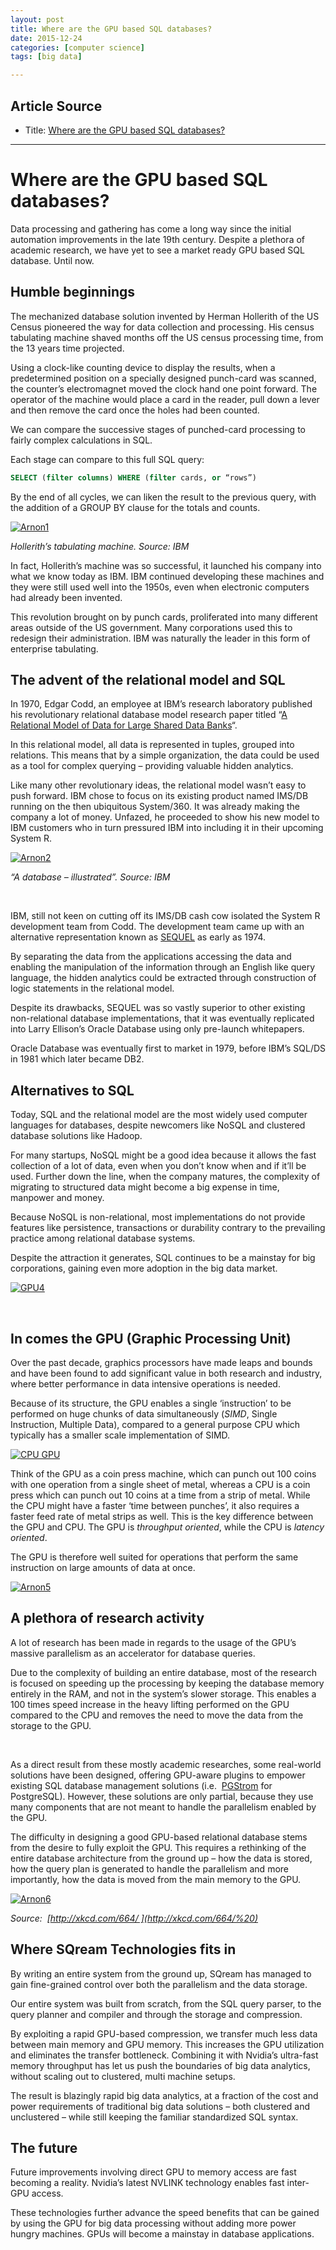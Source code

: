 ```yaml
---
layout: post
title: Where are the GPU based SQL databases?
date: 2015-12-24
categories: [computer science]
tags: [big data]

---
```




## Article Source
* Title: [Where are the GPU based SQL databases?](http://sqream.com/where-are-the-gpu-based-sql-databases/)

---


Where are the GPU based SQL databases?
======================================


Data processing and gathering has come a long way since the initial
automation improvements in the late 19th century. Despite a plethora of
academic research, we have yet to see a market ready GPU based SQL
database. Until now.

Humble beginnings
-----------------

The mechanized database solution invented by Herman Hollerith of the US
Census pioneered the way for data collection and processing. His census
tabulating machine shaved months off the US census processing time, from
the 13 years time projected.

Using a clock-like counting device to display the results, when a
predetermined position on a specially designed punch-card was scanned,
the counter’s electromagnet moved the clock hand one point forward. The
operator of the machine would place a card in the reader, pull down a
lever and then remove the card once the holes had been counted.

We can compare the successive stages of punched-card processing to
fairly complex calculations in SQL.

Each stage can compare to this full SQL query:

```sql 
SELECT (filter columns) WHERE (filter cards, or “rows”)
```

By the end of all cycles, we can liken the result to the previous query,
with the addition of a GROUP BY clause for the totals and counts.

[![Arnon1](http://blog.sqreamtech.com/wp-content/uploads/2015/05/Arnon1.gif)](http://blog.sqreamtech.com/wp-content/uploads/2015/05/Arnon1.gif)

*Hollerith’s tabulating machine. Source: IBM*

In fact, Hollerith’s machine was so successful, it launched his company
into what we know today as IBM. IBM continued developing these machines
and they were still used well into the 1950s, even when electronic
computers had already been invented.

This revolution brought on by punch cards, proliferated into many
different areas outside of the US government. Many corporations used
this to redesign their administration. IBM was naturally the leader in
this form of enterprise tabulating.

The advent of the relational model and SQL
------------------------------------------

In 1970, Edgar Codd, an employee at IBM’s research laboratory published
his revolutionary relational database model research paper titled “[A
Relational Model of Data for Large Shared Data
Banks](http://dl.acm.org/citation.cfm?id=362685)“.

In this relational model, all data is represented in tuples, grouped
into relations. This means that by a simple organization, the data could
be used as a tool for complex querying – providing valuable hidden
analytics.

Like many other revolutionary ideas, the relational model wasn’t easy to
push forward. IBM chose to focus on its existing product named IMS/DB
running on the then ubiquitous System/360. It was already making the
company a lot of money. Unfazed, he proceeded to show his new model to
IBM customers who in turn pressured IBM into including it in their
upcoming System R.

[![Arnon2](http://blog.sqreamtech.com/wp-content/uploads/2015/05/Arnon2.gif)](http://blog.sqreamtech.com/wp-content/uploads/2015/05/Arnon2.gif)

*“A database – illustrated”. Source: IBM*

 

IBM, still not keen on cutting off its IMS/DB cash cow isolated the
System R development team from Codd. The development team came up with
an alternative representation known as
[SEQUEL](http://www.almaden.ibm.com/cs/people/chamberlin/sequel-1974.pdf)
as early as 1974.

By separating the data from the applications accessing the data and
enabling the manipulation of the information through an English like
query language, the hidden analytics could be extracted through
construction of logic statements in the relational model.

Despite its drawbacks, SEQUEL was so vastly superior to other existing
non-relational database implementations, that it was eventually
replicated into Larry Ellison’s Oracle Database using only pre-launch
whitepapers.

Oracle Database was eventually first to market in 1979, before IBM’s
SQL/DS in 1981 which later became DB2.

Alternatives to SQL
-------------------

Today, SQL and the relational model are the most widely used computer
languages for databases, despite newcomers like NoSQL and clustered
database solutions like Hadoop.

For many startups, NoSQL might be a good idea because it allows the fast
collection of a lot of data, even when you don’t know when and if it’ll
be used. Further down the line, when the company matures, the complexity
of migrating to structured data might become a big expense in time,
manpower and money.

Because NoSQL is non-relational, most implementations do not provide
features like persistence, transactions or durability contrary to the
prevailing practice among relational database systems.

Despite the attraction it generates, SQL continues to be a mainstay for
big corporations, gaining even more adoption in the big data market.


[![GPU4](http://blog.sqreamtech.com/wp-content/uploads/2015/05/GPU4.png)](http://blog.sqreamtech.com/wp-content/uploads/2015/05/GPU4.png)

 

In comes the GPU (Graphic Processing Unit)
------------------------------------------

Over the past decade, graphics processors have made leaps and bounds and
have been found to add significant value in both research and industry,
where better performance in data intensive operations is needed.

Because of its structure, the GPU enables a single ‘instruction’ to be
performed on huge chunks of data simultaneously (*SIMD*, Single
Instruction, Multiple Data), compared to a general purpose CPU which
typically has a smaller scale implementation of SIMD.

[![CPU
GPU](http://blog.sqreamtech.com/wp-content/uploads/2015/05/CPU-GPU.jpg)](http://blog.sqreamtech.com/wp-content/uploads/2015/05/CPU-GPU.jpg)

Think of the GPU as a coin press machine, which can punch out 100 coins
with one operation from a single sheet of metal, whereas a CPU is a coin
press which can punch out 10 coins at a time from a strip of metal.
While the CPU might have a faster ‘time between punches’, it also
requires a faster feed rate of metal strips as well. This is the key
difference between the GPU and CPU. The GPU is *throughput oriented*,
while the CPU is *latency oriented*.

The GPU is therefore well suited for operations that perform the same
instruction on large amounts of data at once.

[![Arnon5](http://blog.sqreamtech.com/wp-content/uploads/2015/05/Arnon5.jpg)](http://blog.sqreamtech.com/wp-content/uploads/2015/05/Arnon5.jpg)

A plethora of research activity
-------------------------------

A lot of research has been made in regards to the usage of the GPU’s
massive parallelism as an accelerator for database queries.

Due to the complexity of building an entire database, most of the
research is focused on speeding up the processing by keeping the
database memory entirely in the RAM, and not in the system’s slower
storage. This enables a 100 times speed increase in the heavy lifting
performed on the GPU compared to the CPU and removes the need to move
the data from the storage to the GPU.

 

As a direct result from these mostly academic researches, some
real-world solutions have been designed, offering GPU-aware plugins to
empower existing SQL database management solutions (i.e. 
[PGStrom](https://wiki.postgresql.org/wiki/PGStrom) for PostgreSQL).
However, these solutions are only partial, because they use many
components that are not meant to handle the parallelism enabled by the
GPU.

The difficulty in designing a good GPU-based relational database stems
from the desire to fully exploit the GPU. This requires a rethinking of
the entire database architecture from the ground up – how the data is
stored, how the query plan is generated to handle the parallelism and
more importantly, how the data is moved from the main memory to the GPU.

[![Arnon6](http://blog.sqreamtech.com/wp-content/uploads/2015/05/Arnon6.png)](http://blog.sqreamtech.com/wp-content/uploads/2015/05/Arnon6.png)

*Source:  [http://xkcd.com/664/ ](http://xkcd.com/664/%20)*

Where SQream Technologies fits in
---------------------------------

By writing an entire system from the ground up, SQream has managed to
gain fine-grained control over both the parallelism and the data
storage.

Our entire system was built from scratch, from the SQL query parser, to
the query planner and compiler and through the storage and compression.

By exploiting a rapid GPU-based compression, we transfer much less data
between main memory and GPU memory. This increases the GPU utilization
and eliminates the transfer bottleneck. Combining it with Nvidia’s
ultra-fast memory throughput has let us push the boundaries of big data
analytics, without scaling out to clustered, multi machine setups.

The result is blazingly rapid big data analytics, at a fraction of the
cost and power requirements of traditional big data solutions – both
clustered and unclustered – while still keeping the familiar
standardized SQL syntax.

The future
----------

Future improvements involving direct GPU to memory access are fast
becoming a reality. Nvidia’s latest NVLINK technology enables fast
inter-GPU access.

These technologies further advance the speed benefits that can be gained
by using the GPU for big data processing without adding more power
hungry machines. GPUs will become a mainstay in database applications.

